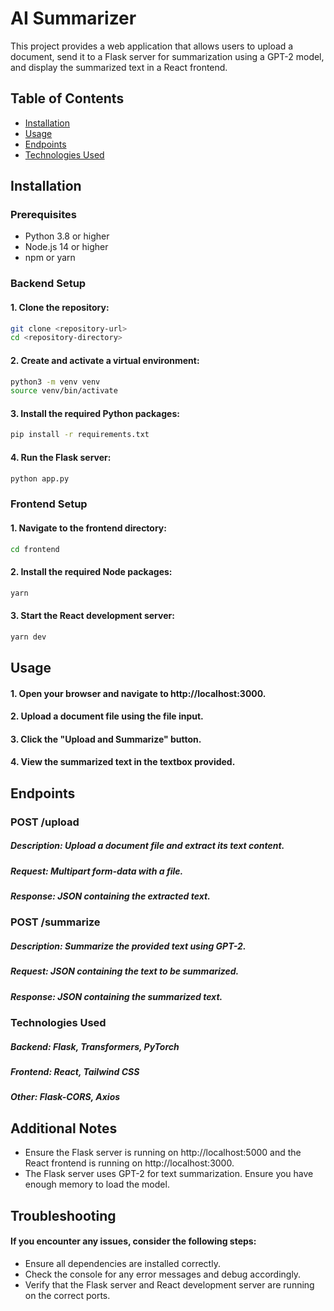 
# AI Summarizer 

This project provides a web application that allows users to upload a document, send it to a Flask server for summarization using a GPT-2 model, and display the summarized text in a React frontend.

## Table of Contents

- [Installation](#installation)
- [Usage](#usage)
- [Endpoints](#endpoints)
- [Technologies Used](#technologies-used)

## Installation

### Prerequisites

- Python 3.8 or higher
- Node.js 14 or higher
- npm or yarn

### Backend Setup
#### 1. Clone the repository:
   ```bash
   git clone <repository-url>
   cd <repository-directory>
   ```
#### 2. Create and activate a virtual environment:
```bash
python3 -m venv venv
source venv/bin/activate
```
#### 3. Install the required Python packages:
```bash
pip install -r requirements.txt
```
#### 4. Run the Flask server:
```bash
python app.py

```
### Frontend Setup

#### 1. Navigate to the frontend directory:

```bash
cd frontend
```
#### 2. Install the required Node packages:

```bash
yarn
```
#### 3. Start the React development server:

```bash
yarn dev
```

## Usage
#### 1. Open your browser and navigate to http://localhost:3000.
#### 2. Upload a document file using the file input.
#### 3. Click the "Upload and Summarize" button.
#### 4. View the summarized text in the textbox provided.

## Endpoints
### POST /upload
##### Description: Upload a document file and extract its text content.
##### Request: Multipart form-data with a file.
##### Response: JSON containing the extracted text.
### POST /summarize
##### Description: Summarize the provided text using GPT-2.
##### Request: JSON containing the text to be summarized.
##### Response: JSON containing the summarized text.
### Technologies Used
##### Backend: Flask, Transformers, PyTorch
##### Frontend: React, Tailwind CSS
##### Other: Flask-CORS, Axios

## Additional Notes
- Ensure the Flask server is running on http://localhost:5000 and the React frontend is running on http://localhost:3000.
- The Flask server uses GPT-2 for text summarization. Ensure you have enough memory to load the model.
## Troubleshooting
#### If you encounter any issues, consider the following steps:
- Ensure all dependencies are installed correctly.
- Check the console for any error messages and debug accordingly.
- Verify that the Flask server and React development server are running on the correct ports.
